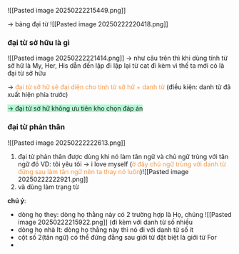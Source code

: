 ![[Pasted image 20250222215449.png]]

-> bảng đại từ 
![[Pasted image 20250222220418.png]]
### đại từ sở hữu là gì 
![[Pasted image 20250222221414.png]]
-> như câu trên thì khi dùng tính từ sỡ hữ là My, Her, His dẫn đến lặp đi lặp lại từ cat đi kèm vì thế ta mới có là đại từ sỡ hữu

-> <font color="#f79646">đại từ sỡ hữ sẽ đại diện cho tính từ sỡ hữ + danh từ</font> (điều kiện: danh từ đã xuất hiện phía trước)

<span style="background:#affad1">-> đại từ sở hữ không ưu tiên kho chọn đáp án</span>

### đại từ phản thân 
![[Pasted image 20250222222613.png]]
1. đại từ phản thân được dùng khi nó làm tân ngữ và chủ ngữ trùng với tân ngữ đó VD: tôi yêu tôi -> i love myself (<font color="#f79646">ở đây chủ ngữ trùng với danh từ đứng sau làm tân ngữ nên ta thay nó luôn</font>)![[Pasted image 20250222222921.png]]
2. và dùng làm trạng từ

**chú ý**: 
- dòng họ they: dòng họ thằng này có 2 trường hợp là Họ, chúng ![[Pasted image 20250222215922.png]] (đi kèm với danh từ số nhiều
- dòng họ nhà It: dòng họ thằng này thì nó đi với danh từ số ít
- cột số 2(tân ngữ) có thể đứng đằng sau giới từ đặt biệt là giới từ For 
-  
